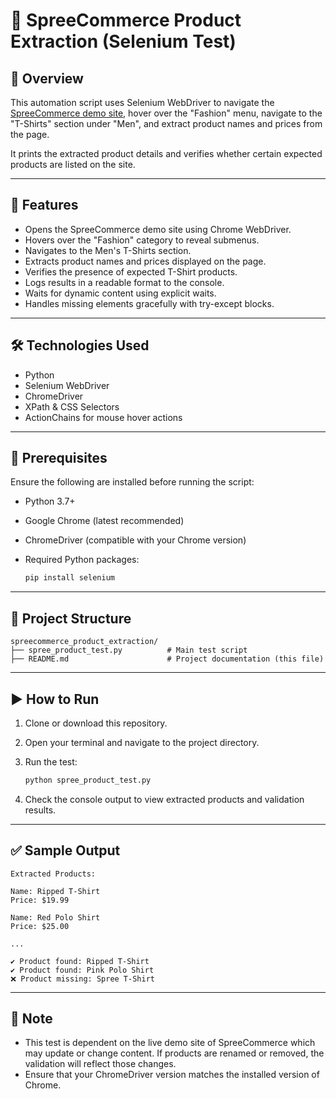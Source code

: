 
# 🛒 SpreeCommerce Product Extraction (Selenium Test)

## 📖 Overview

This automation script uses Selenium WebDriver to navigate the [SpreeCommerce demo site](https://demo.spreecommerce.org/), hover over the "Fashion" menu, navigate to the "T-Shirts" section under "Men", and extract product names and prices from the page.

It prints the extracted product details and verifies whether certain expected products are listed on the site.

---

## 🚀 Features

* Opens the SpreeCommerce demo site using Chrome WebDriver.
* Hovers over the "Fashion" category to reveal submenus.
* Navigates to the Men's T-Shirts section.
* Extracts product names and prices displayed on the page.
* Verifies the presence of expected T-Shirt products.
* Logs results in a readable format to the console.
* Waits for dynamic content using explicit waits.
* Handles missing elements gracefully with try-except blocks.

---

## 🛠️ Technologies Used

* Python
* Selenium WebDriver
* ChromeDriver
* XPath & CSS Selectors
* ActionChains for mouse hover actions

---

## 🔧 Prerequisites

Ensure the following are installed before running the script:

* Python 3.7+
* Google Chrome (latest recommended)
* ChromeDriver (compatible with your Chrome version)
* Required Python packages:

  ```bash
  pip install selenium
  ```

---

## 📁 Project Structure

```
spreecommerce_product_extraction/
├── spree_product_test.py          # Main test script
├── README.md                      # Project documentation (this file)
```

---

## ▶️ How to Run

1. Clone or download this repository.
2. Open your terminal and navigate to the project directory.
3. Run the test:

   ```bash
   python spree_product_test.py
   ```
4. Check the console output to view extracted products and validation results.

---

## ✅ Sample Output

```
Extracted Products:

Name: Ripped T-Shirt
Price: $19.99

Name: Red Polo Shirt
Price: $25.00

...

✔️ Product found: Ripped T-Shirt
✔️ Product found: Pink Polo Shirt
❌ Product missing: Spree T-Shirt
```

---

## 📌 Note

* This test is dependent on the live demo site of SpreeCommerce which may update or change content. If products are renamed or removed, the validation will reflect those changes.
* Ensure that your ChromeDriver version matches the installed version of Chrome.

